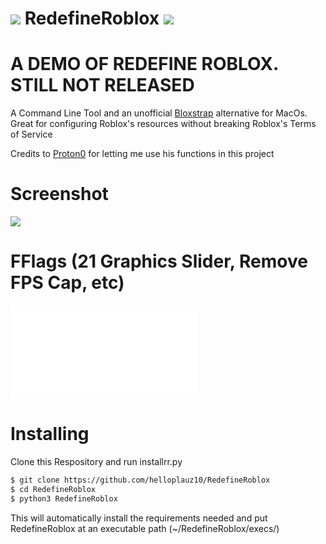 # ![](https://pixels.crd.co/assets/images/gallery29/b8b5b6f3.gif?v=2942f085) RedefineRoblox ![](https://pixels.crd.co/assets/images/gallery29/b8b5b6f3.gif?v=2942f085)
# A DEMO OF REDEFINE ROBLOX. STILL NOT RELEASED
A Command Line Tool and an unofficial [Bloxstrap](https://github.com/pizzaboxer/bloxstrap) alternative for MacOs. Great for configuring Roblox's resources without breaking Roblox's Terms of Service

Credits to [Proton0](https://github.com/Proton0/Roblox-Configurator) for letting me use his functions in this project

# Screenshot
![](https://github.com/helloplauz10/RedefineRoblox/assets/105611677/24f20b19-7c08-47f7-93c9-4c75cc7f15ef)

# FFlags (21 Graphics Slider, Remove FPS Cap, etc)
![Go here](FFlags.md)

# Installing
Clone this Respository and run installrr.py

```bash
$ git clone https://github.com/helloplauz10/RedefineRoblox
$ cd RedefineRoblox
$ python3 RedefineRoblox
```
This will automatically install the requirements needed and put RedefineRoblox at an executable path (~/RedefineRoblox/execs/)
